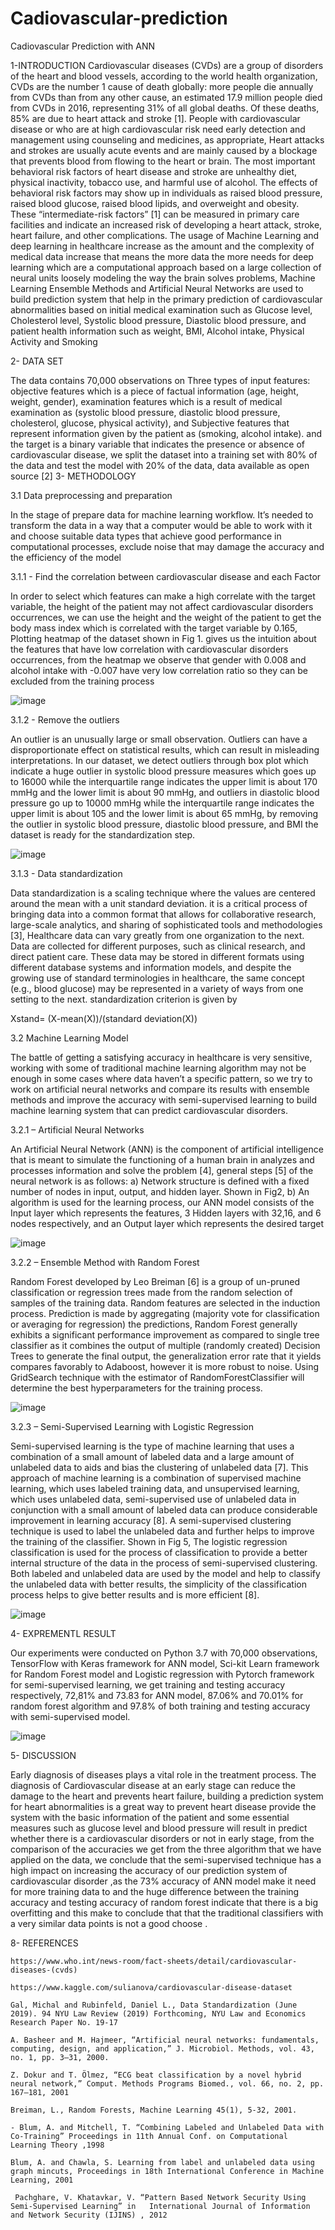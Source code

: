 # Cadiovascular-prediction
Cadiovascular Prediction with ANN 


1-INTRODUCTION
Cardiovascular diseases (CVDs) are a group of disorders of the heart and blood vessels, according to the world health organization, CVDs are the number 1 cause of death globally: more people die annually from CVDs than from any other cause, an estimated 17.9 million people died from CVDs in 2016, representing 31% of all global deaths. Of these deaths, 85% are due to heart attack and stroke [1]. People with cardiovascular disease or who are at high cardiovascular risk need early detection and management using counseling and medicines, as appropriate, Heart attacks and strokes are usually acute events and are mainly caused by a blockage that prevents blood from flowing to the heart or brain.
The most important behavioral risk factors of heart disease and stroke are unhealthy diet, physical inactivity, tobacco use, and harmful use of alcohol. The effects of behavioral risk factors may show up in individuals as raised blood pressure, raised blood glucose, raised blood lipids, and overweight and obesity. These “intermediate-risk factors” [1] can be measured in primary care facilities and indicate an increased risk of developing a heart attack, stroke, heart failure, and other complications. 
The usage of Machine Learning and deep learning in healthcare increase as the amount and the complexity of medical data increase that means the more data the more needs for deep learning which are a computational approach based on a large collection of neural units loosely modeling the way the brain solves problems,
 Machine Learning Ensemble Methods and Artificial Neural Networks are used to build prediction system that help in the primary prediction of cardiovascular abnormalities based on initial medical examination such as Glucose level, Cholesterol level, Systolic blood pressure, Diastolic blood pressure, and patient health information such as weight, BMI, Alcohol intake, Physical Activity and Smoking 



2- DATA SET

The data contains 70,000 observations on Three types of input features: objective features which is a piece of factual information (age, height, weight, gender), examination features which is a result of medical examination as (systolic blood pressure, diastolic blood pressure, cholesterol, glucose, physical activity), and Subjective features that represent information given by the patient as (smoking, alcohol intake). and the target is a binary variable that indicates the presence or absence of cardiovascular disease, we split the dataset into a training set with 80% of the data and test the model with 20% of the data, data available as open source [2]
3- METHODOLOGY


3.1 Data preprocessing and preparation 

In the stage of prepare data for machine learning workflow. It’s needed to transform the data in a way that a computer would be able to work with it and choose suitable data types that achieve good performance in computational processes, exclude noise that may damage the accuracy and the efficiency of the model

3.1.1 - Find the correlation between cardiovascular disease and each Factor

In order to select which features can make a high correlate with the target variable, the height of the patient may not affect cardiovascular disorders occurrences, we can use the height and the weight of the patient to get the body mass index which is correlated with the target variable by 0.165, Plotting heatmap of the dataset shown in Fig 1. gives us the intuition about the features that have low correlation with cardiovascular disorders occurrences, from the heatmap we observe that gender with 0.008 and alcohol intake with -0.007 have very low correlation ratio so they can be excluded from the training process 

![image](https://user-images.githubusercontent.com/83831812/117480297-b6e3c100-af61-11eb-8977-83ac4829ae86.png)


3.1.2 - Remove the outliers

An outlier is an unusually large or small observation. Outliers can have a disproportionate effect on statistical results, which can result in misleading interpretations. In our dataset, we detect outliers through box plot which indicate a huge outlier in systolic blood pressure measures which goes up to 16000 while the interquartile range indicates the upper limit is about 170 mmHg and the lower limit is about 90 mmHg, and outliers in diastolic blood pressure go up to 10000 mmHg while the interquartile range indicates the upper limit is about 105 and the lower limit is about 65 mmHg, by removing the outlier in systolic blood pressure, diastolic blood pressure, and BMI the dataset is ready for the standardization step.

![image](https://user-images.githubusercontent.com/83831812/117480417-dd096100-af61-11eb-93b6-1427012aabf3.png)



3.1.3 - Data standardization

Data standardization is a scaling technique where the values are centered around the mean with a unit standard deviation. it is a critical process of bringing data into a common format that allows for collaborative research, large-scale analytics, and sharing of sophisticated tools and methodologies [3], Healthcare data can vary greatly from one organization to the next. Data are collected for different purposes, such as clinical research, and direct patient care. These data may be stored in different formats using different database systems and information models, and despite the growing use of standard terminologies in healthcare, the same concept (e.g., blood glucose) may be represented in a variety of ways from one setting to the next. standardization criterion is given by

Xstand=  (X-mean(X))/(standard deviation(X))






3.2 Machine Learning Model 

The battle of getting a satisfying accuracy in healthcare is very sensitive, working with some of traditional machine learning algorithm may not be enough in some cases where data haven’t a specific pattern, so we try to work on artificial neural networks and compare its results with ensemble methods and improve the accuracy with semi-supervised learning to build machine learning system that can predict cardiovascular disorders.

3.2.1 – Artificial Neural Networks  

An Artificial Neural Network (ANN) is the component of artificial intelligence that is meant to simulate the functioning of a human brain in analyzes and processes information and solve the problem [4], general steps [5] of the neural network is as follows: a) Network structure is defined with a fixed number of nodes in input, output, and hidden layer. Shown in Fig2, b) An algorithm is used for the learning process, our ANN model consists of the Input layer which represents the features, 3 Hidden layers with 32,16, and 6 nodes respectively, and an Output layer which represents the desired target




             
![image](https://user-images.githubusercontent.com/83831812/117480612-1f32a280-af62-11eb-906d-32ed41b34e7b.png)











3.2.2 – Ensemble Method with Random Forest   

Random Forest developed by Leo Breiman [6] is a group of un-pruned classification or regression trees made from the random selection of samples of the training data. Random features are selected in the induction process. Prediction is made by aggregating (majority vote for classification or averaging for regression) the predictions, Random Forest generally exhibits a significant performance improvement as compared to single tree classifier as it combines the output of multiple (randomly created) Decision Trees to generate the final output, the generalization error rate that it yields compares favorably to Adaboost, however it is more robust to noise. Using GridSearch technique with the estimator of RandomForestClassifier will determine the best hyperparameters for the training process.





![image](https://user-images.githubusercontent.com/83831812/117480667-2fe31880-af62-11eb-925b-065517eab7b2.png)






	












3.2.3 – Semi-Supervised Learning with Logistic Regression    

Semi-supervised learning is the type of machine learning that uses a combination of a small amount of labeled data and a large amount of unlabeled data to aids and bias the clustering of unlabeled data [7]. This approach of machine learning is a combination of supervised machine learning, which uses labeled training data, and unsupervised learning, which uses unlabeled data, semi-supervised use of unlabeled data in conjunction with a small amount of labeled data can produce considerable improvement in learning accuracy [8]. A semi-supervised clustering technique is used to label the unlabeled data and further helps to improve the training of the classifier. Shown in Fig 5, The logistic regression classification is used for the process of classification to provide a better internal structure of the data in the process of semi-supervised clustering. Both labeled and unlabeled data are used by the model and help to classify the unlabeled data with better results, the simplicity of the classification process helps to give better results and is more efficient [8].


![image](https://user-images.githubusercontent.com/83831812/117480712-40938e80-af62-11eb-8cf4-6871f7887960.png)



4- EXPREMENTL RESULT

Our experiments were conducted on Python 3.7 with 70,000 observations, TensorFlow with Keras framework for ANN model, Sci-kit Learn framework for Random Forest model and Logistic regression with Pytorch framework for semi-supervised learning, we get training and testing accuracy respectively, 72,81% and 73.83 for ANN model, 87.06% and 70.01% for random forest algorithm and 97.8% of both training and testing accuracy with semi-supervised model. 

 




![image](https://user-images.githubusercontent.com/83831812/117480827-615be400-af62-11eb-8bed-be9f602d088f.png)






5- DISCUSSION 


Early diagnosis of diseases plays a vital role in the treatment process. The diagnosis of Cardiovascular disease at an early stage can reduce the damage to the heart and prevents heart failure,  building a prediction system for heart abnormalities is a great way to prevent heart disease provide the system with the basic information of the patient and some essential  measures such as glucose level and blood pressure will result in predict whether there is a cardiovascular disorders or not in early stage, from the comparison of the  accuracies we get from the three algorithm that we have applied on the data, we conclude that the semi-supervised technique has a high impact on increasing the accuracy of our prediction system of cardiovascular disorder ,as the 73% accuracy of ANN model make it need for more training data to and the huge difference between the training accuracy and testing accuracy of random forest indicate that there is a big overfitting and this make to conclude that that the traditional classifiers with a very similar data points is not a good choose .

8- REFERENCES

	https://www.who.int/news-room/fact-sheets/detail/cardiovascular-diseases-(cvds)

	https://www.kaggle.com/sulianova/cardiovascular-disease-dataset

	Gal, Michal and Rubinfeld, Daniel L., Data Standardization (June 2019). 94 NYU Law Review (2019) Forthcoming, NYU Law and Economics Research Paper No. 19-17

	A. Basheer and M. Hajmeer, “Artificial neural networks: fundamentals, computing, design, and application,” J. Microbiol. Methods, vol. 43, no. 1, pp. 3–31, 2000.

	Z. Dokur and T. Ölmez, “ECG beat classification by a novel hybrid neural network,” Comput. Methods Programs Biomed., vol. 66, no. 2, pp. 167–181, 2001

	Breiman, L., Random Forests, Machine Learning 45(1), 5-32, 2001.

	- Blum, A. and Mitchell, T. “Combining Labeled and Unlabeled Data with Co-Training” Proceedings in 11th Annual Conf. on Computational Learning Theory ,1998

	Blum, A. and Chawla, S. Learning from label and unlabeled data using graph mincuts, Proceedings in 18th International Conference in Machine Learning, 2001

	 Pachghare, V. Khatavkar, V. “Pattern Based Network Security Using Semi-Supervised Learning” in   International Journal of Information and Network Security (IJINS) , 2012





 


